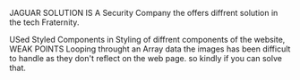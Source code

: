 JAGUAR SOLUTION IS A Security Company the offers diffrent solution in the tech Fraternity.

USed Styled Components in Styling of diffrent components of the website,
WEAK POINTS 
Looping throught an Array data the images has been difficult to handle as they don't reflect on the web page.
so kindly if you can solve that.


